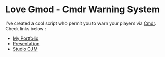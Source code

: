 # Love Gmod - Cmdr Warning System
I've created a cool script who permit you to warn your players via [Cmdr](https://eryn.io/Cmdr/).
Check links below :
 - [My Portfolio](https://discord.gg/G4drnGTgRE)
 - [Presentation](https://www.youtube.com/watch?v=_DENoLDIOk4)
 - [Studio CJM](https://studio-cjm.fr)
